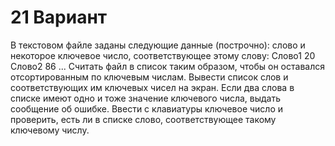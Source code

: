 # 21 Вариант
В текстовом файле заданы следующие данные (построчно): слово и некоторое ключевое число,
соответствующее этому слову:
Слово1 20
Слово2 86
...
Считать файл в список таким образом, чтобы он оставался отсортированным по ключевым числам.
Вывести список слов и соответствующих им ключевых чисел на экран. Если два слова в списке имеют
одно и тоже значение ключевого числа, выдать сообщение об ошибке. Ввести с клавиатуры ключевое
число и проверить, есть ли в списке слово, соответствующее такому ключевому числу.
